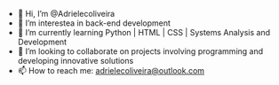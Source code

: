 - 👋 Hi, I’m @Adrielecoliveira
- 👀 I’m interestea in back-end development
- 🌱 I’m currently learning  Python | HTML | CSS | Systems Analysis and Development
- 💞️ I’m looking to collaborate on projects involving programming and developing innovative solutions
- 📫 How to reach me: adrielecoliveira@outlook.com

<!---
Adrielecoliveira/Adrielecoliveira is a ✨ special ✨ repository because its `README.md` (this file) appears on your GitHub profile.
You can click the Preview link to take a look at your changes.
--->
